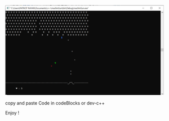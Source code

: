 <img src="https://github.com/Milanloei/machineGun/blob/main/Game%20environment.png" />

copy and paste Code in codeBlocks or dev-c++

Enjoy !



